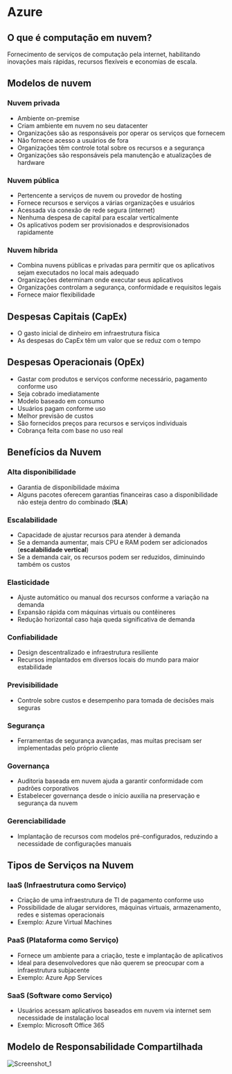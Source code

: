 # Azure

## O que é computação em nuvem?

Fornecimento de serviços de computação pela internet, habilitando inovações mais rápidas, recursos flexíveis e economias de escala.

## Modelos de nuvem

### Nuvem privada

- Ambiente on-premise
- Criam ambiente em nuvem no seu datacenter
- Organizações são as responsáveis por operar os serviços que fornecem
- Não fornece acesso a usuários de fora
- Organizações têm controle total sobre os recursos e a segurança
- Organizações são responsáveis pela manutenção e atualizações de hardware

### Nuvem pública

- Pertencente a serviços de nuvem ou provedor de hosting
- Fornece recursos e serviços a várias organizações e usuários
- Acessada via conexão de rede segura (internet)
- Nenhuma despesa de capital para escalar verticalmente
- Os aplicativos podem ser provisionados e desprovisionados rapidamente

### Nuvem híbrida

- Combina nuvens públicas e privadas para permitir que os aplicativos sejam executados no local mais adequado
- Organizações determinam onde executar seus aplicativos
- Organizações controlam a segurança, conformidade e requisitos legais
- Fornece maior flexibilidade

## Despesas Capitais (CapEx)

- O gasto inicial de dinheiro em infraestrutura física
- As despesas do CapEx têm um valor que se reduz com o tempo

## Despesas Operacionais (OpEx)

- Gastar com produtos e serviços conforme necessário, pagamento conforme uso
- Seja cobrado imediatamente
- Modelo baseado em consumo
- Usuários pagam conforme uso
- Melhor previsão de custos
- São fornecidos preços para recursos e serviços individuais
- Cobrança feita com base no uso real

## Benefícios da Nuvem

### Alta disponibilidade

- Garantia de disponibilidade máxima
- Alguns pacotes oferecem garantias financeiras caso a disponibilidade não esteja dentro do combinado (**SLA**)

### Escalabilidade

- Capacidade de ajustar recursos para atender à demanda
- Se a demanda aumentar, mais CPU e RAM podem ser adicionados (**escalabilidade vertical**)
- Se a demanda cair, os recursos podem ser reduzidos, diminuindo também os custos

### Elasticidade

- Ajuste automático ou manual dos recursos conforme a variação na demanda
- Expansão rápida com máquinas virtuais ou contêineres
- Redução horizontal caso haja queda significativa de demanda

### Confiabilidade

- Design descentralizado e infraestrutura resiliente
- Recursos implantados em diversos locais do mundo para maior estabilidade

### Previsibilidade

- Controle sobre custos e desempenho para tomada de decisões mais seguras

### Segurança

- Ferramentas de segurança avançadas, mas muitas precisam ser implementadas pelo próprio cliente

### Governança

- Auditoria baseada em nuvem ajuda a garantir conformidade com padrões corporativos
- Estabelecer governança desde o início auxilia na preservação e segurança da nuvem

### Gerenciabilidade

- Implantação de recursos com modelos pré-configurados, reduzindo a necessidade de configurações manuais

## Tipos de Serviços na Nuvem

### IaaS (Infraestrutura como Serviço)

- Criação de uma infraestrutura de TI de pagamento conforme uso
- Possibilidade de alugar servidores, máquinas virtuais, armazenamento, redes e sistemas operacionais
- Exemplo: Azure Virtual Machines
  

### PaaS (Plataforma como Serviço)

- Fornece um ambiente para a criação, teste e implantação de aplicativos
- Ideal para desenvolvedores que não querem se preocupar com a infraestrutura subjacente
- Exemplo: Azure App Services

### SaaS (Software como Serviço)
- Usuários acessam aplicativos baseados em nuvem via internet sem necessidade de instalação local
- Exemplo: Microsoft Office 365

## Modelo de Responsabilidade Compartilhada
![Screenshot_1](https://github.com/user-attachments/assets/b87ccb57-d481-42b9-b9bb-f2a8d95f264d)
